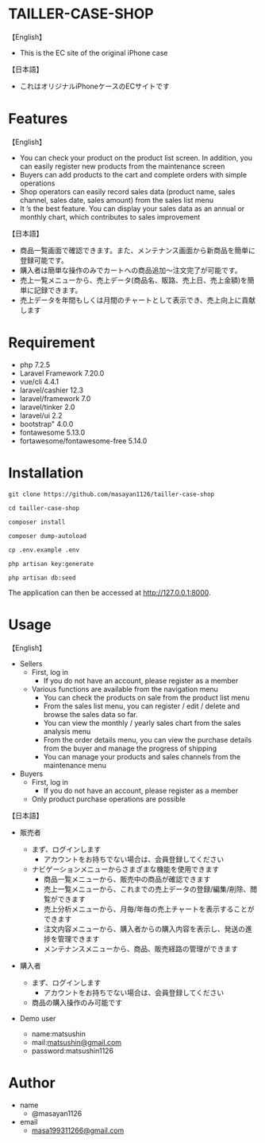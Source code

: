 # TAILLER-CASE-SHOP
【English】
- This is the EC site of the original iPhone case

【日本語】
- これはオリジナルiPhoneケースのECサイトです

# Features
【English】
- You can check your product on the product list screen. In addition, you can easily register new products from the maintenance screen
- Buyers can add products to the cart and complete orders with simple operations
- Shop operators can easily record sales data (product name, sales channel, sales date, sales amount) from the sales list menu
- It ’s the best feature. You can display your sales data as an annual or monthly chart, which contributes to sales improvement

【日本語】
- 商品一覧画面で確認できます。また、メンテナンス画面から新商品を簡単に登録可能です。
- 購入者は簡単な操作のみでカートへの商品追加〜注文完了が可能です。
- 売上一覧メニューから、売上データ(商品名、販路、売上日、売上金額)を簡単に記録できます。
- 売上データを年間もしくは月間のチャートとして表示でき、売上向上に貢献します

# Requirement
- php 7.2.5
- Laravel Framework 7.20.0
- vue/cli 4.4.1
- laravel/cashier 12.3
- laravel/framework 7.0
- laravel/tinker 2.0
- laravel/ui 2.2
- bootstrap" 4.0.0
- fontawesome 5.13.0
- fortawesome/fontawesome-free 5.14.0

# Installation
```
git clone https://github.com/masayan1126/tailler-case-shop
```
```
cd tailler-case-shop
```
```
composer install
```
```
composer dump-autoload
```
```
cp .env.example .env
```
```
php artisan key:generate
```
```
php artisan db:seed
```
The application can then be accessed at http://127.0.0.1:8000.

# Usage
【English】
- Sellers
  - First, log in
    - If you do not have an account, please register as a member
  - Various functions are available from the navigation menu
    - You can check the products on sale from the product list menu
    - From the sales list menu, you can register / edit / delete and
      browse the sales data so far.
    - You can view the monthly / yearly sales chart from the sales analysis menu
    - From the order details menu, you can view the purchase details from the buyer and manage the progress of shipping
    - You can manage your products and sales channels from the maintenance menu
- Buyers
  - First, log in
    - If you do not have an account, please register as a member
  - Only product purchase operations are possible

【日本語】
- 販売者
  - まず、ログインします
    - アカウントをお持ちでない場合は、会員登録してください
  - ナビゲーションメニューからさまざまな機能を使用できます
    - 商品一覧メニューから、販売中の商品が確認できます
    - 売上一覧メニューから、これまでの売上データの登録/編集/削除、閲覧ができます
    - 売上分析メニューから、月毎/年毎の売上チャートを表示することができます
    - 注文内容メニューから、購入者からの購入内容を表示し、発送の進捗を管理できます
    - メンテナンスメニューから、商品、販売経路の管理ができます
- 購入者
  - まず、ログインします
    - アカウントをお持ちでない場合は、会員登録してください
  - 商品の購入操作のみ可能です

- Demo user
  - name:matsushin
  - mail:matsushin@gmail.com
  - password:matsushin1126

# Author
- name
  - @masayan1126
- email
  - masa199311266@gmail.com